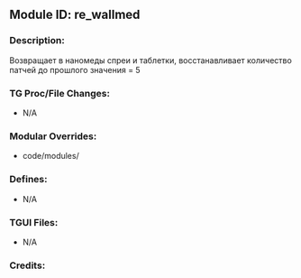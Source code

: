 ## Module ID: re_wallmed

### Description:

Возвращает в наномеды спреи и таблетки, восстанавливает количество патчей до прошлого значения = 5

### TG Proc/File Changes:

- N/A

### Modular Overrides:

- code/modules/

### Defines:

- N/A

### TGUI Files:

- N/A

### Credits:
